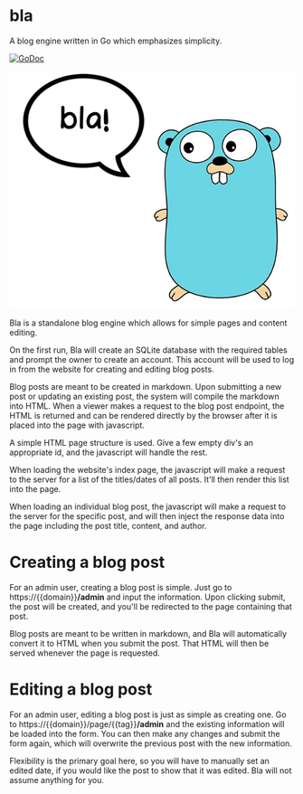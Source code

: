 # bla
A blog engine written in Go which emphasizes simplicity.

[![GoDoc](https://godoc.org/github.com/jacobkania/bla?status.svg)](https://godoc.org/github.com/jacobkania/bla)

![Bla Logo](docs/logo.png)

Bla is a standalone blog engine which allows for simple pages and content editing.

On the first run, Bla will create an SQLite database with the required tables and prompt the owner to create an account. This account will be used to log in from the website for creating and editing blog posts.

Blog posts are meant to be created in markdown. Upon submitting a new post or updating an existing post, the system will compile the markdown into HTML. When a viewer makes a request to the blog post endpoint, the HTML is returned and can be rendered directly by the browser after it is placed into the page with javascript.

A simple HTML page structure is used. Give a few empty div's an appropriate id, and the javascript will handle the rest.

When loading the website's index page, the javascript will make a request to the server for a list of the titles/dates of all posts. It'll then render this list into the page.

When loading an individual blog post, the javascript will make a request to the server for the specific post, and will then inject the response data into the page including the post title, content, and author.

# Creating a blog post

For an admin user, creating a blog post is simple. Just go to https://{{domain}}**/admin** and input the information. Upon clicking submit, the post will be created, and you'll be redirected to the page containing that post.

Blog posts are meant to be written in markdown, and Bla will automatically convert it to HTML when you submit the post. That HTML will then be served whenever the page is requested.

# Editing a blog post

For an admin user, editing a blog post is just as simple as creating one. Go to https://{{domain}}/page/{{tag}}**/admin** and the existing information will be loaded into the form. You can then make any changes and submit the form again, which will overwrite the previous post with the new information.

Flexibility is the primary goal here, so you will have to manually set an edited date, if you would like the post to show that it was edited. Bla will not assume anything for you.
